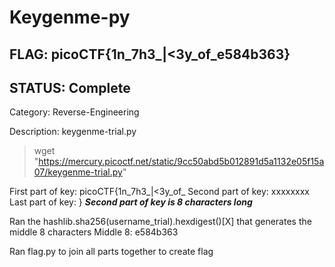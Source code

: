 # Keygenme-py

## FLAG: picoCTF{1n_7h3_|<3y_of_e584b363}

## STATUS: Complete

Category: Reverse-Engineering

Description: keygenme-trial.py

>wget "https://mercury.picoctf.net/static/9cc50abd5b012891d5a1132e05f15a07/keygenme-trial.py"

First part of key: picoCTF{1n_7h3_|<3y_of_
Second part of key: xxxxxxxx
Last part of key: }
***Second part of key is 8 characters long***

Ran the hashlib.sha256(username_trial).hexdigest()\[X\] that generates the middle 8 characters
Middle 8: e584b363

Ran flag.py to join all parts together to create flag
